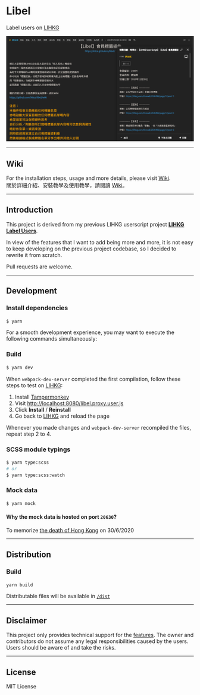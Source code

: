 # Libel

Label users on [LIHKG](https://lihkg.com/)

<img src="./assets/images/demo.png" alt="Demo" />

***

## Wiki

For the installation steps, usage and more details, please visit [Wiki](https://github.com/kitce/libel/wiki).  
關於詳細介紹、安裝教學及使用教學，請閱讀 [Wiki](https://github.com/kitce/libel/wiki)。

***

## Introduction

This project is derived from my previous LIHKG userscript project [**LIHKG Label Users**](https://gist.github.com/kitce/c7fe972b1657120919f0fb05047569ba).

In view of the features that I want to add being more and more, it is not easy to keep developing on the previous project codebase, so I decided to rewrite it from scratch.

Pull requests are welcome.

***

## Development

### Install dependencies

```bash
$ yarn
```

For a smooth development experience, you may want to execute the following commands simultaneously:

### Build

```bash
$ yarn dev
```

When `webpack-dev-server` completed the first compilation, follow these steps to test on [LIHKG](https://lihkg.com/):

1. Install [Tampermonkey](https://www.tampermonkey.net/)
2. Visit [http://localhost:8080/libel.proxy.user.js](http://localhost:8080/libel.proxy.user.js)
3. Click **Install** / **Reinstall**
4. Go back to [LIHKG](https://lihkg.com/) and reload the page

Whenever you made changes and `webpack-dev-server` recompiled the files, repeat step 2 to 4.

### SCSS module typings

```bash
$ yarn type:scss
# or
$ yarn type:scss:watch
```

### Mock data

```bash
$ yarn mock
```

#### Why the mock data is hosted on port `20630`?

To memorize [the death of Hong Kong](https://en.wikipedia.org/wiki/Hong_Kong_national_security_law) on 30/6/2020

***

## Distribution

### Build

```bash
yarn build
```

Distributable files will be available in [`/dist`](https://github.com/kitce/libel/tree/master/dist)

***

## Disclaimer

This project only provides technical support for the [features](https://github.com/kitce/libel/wiki#%E5%8A%9F%E8%83%BD). The owner and contributors do not assume any legal responsibilities caused by the users. Users should be aware of and take the risks.

***

## License

MIT License

